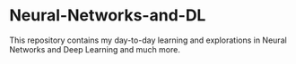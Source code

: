 # Neural-Networks-and-DL
This repository contains my day-to-day learning and explorations in Neural Networks and Deep Learning  and much more.

